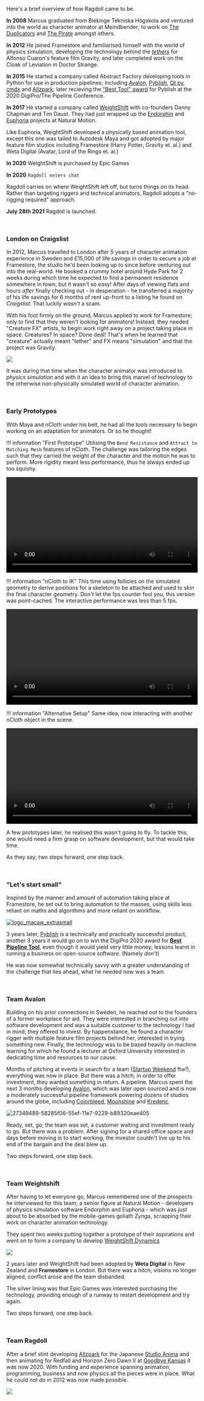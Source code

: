Here's a brief overview of how Ragdoll came to be.

**In 2008** Marcus graduated from Blekinge Tekniska Högskola and ventured into the world as character animator at Meindbender; to work on [The Duplicators](https://www.youtube.com/watch?v=mAhSwlFW5r8) and [The Pirate](https://vimeo.com/22342702) amongst others.

**In 2012** He joined Framestore and familiarised himself with the world of physics simulation, developing the technology behind the [*tethers*](https://youtu.be/FZfOvvGV5Q4?t=64) for Alfonso Cuaron's feature film Gravity, and later completed work on the Cloak of Leviation in Doctor Strange.

**In 2015** He started a company called Abstract Factory developing tools in Python for use in production pipelines, including [Avalon](getavalon.github.io/), [Pyblish](https://pyblish.com/), [Qt.py](https://github.com/mottosso/Qt.py), [cmdx](https://github.com/mottosso/cmdx) and [Allzpark](allzpark.com/); later recieving the ["Best Tool" award](https://forums.pyblish.com/t/pyblish-award-2020-the-pipeline-conference/618) for Pyblish at the 2020 DigiPro/The Pipeline Conference.

**In 2017** He started a company called [WeightShift](https://www.youtube.com/watch?v=YR3hvaY-0hQ) with co-founders Danny Chapman and Tim Daust. They had just wrapped up the [Endorphin](https://www.youtube.com/watch?v=xbDd8PH9jio) and [Euphoria](https://www.youtube.com/watch?v=ATr38G2hR5Y) projects at Natural Motion.

Like Euphoria, WeightShift developed a physically based animation tool, except this one was tailed to Autodesk Maya and got adopted by major feature film studios including Framestore (Harry Potter, Gravity et. al.) and Weta Digital (Avatar, Lord of the Rings et. al.)

**In 2020** WeightShift is purchased by Epic Games

**In 2020** `Ragdoll enters chat`

Ragdoll carries on where WeightShift left off, but turns things on its head. Rather than targeting riggers and technical animators, Ragdoll adopts a "no-rigging required" approach.

**July 28th 2021** Ragdoll is launched.

<br>

### London on Craigslist

In 2012, Marcus travelled to London after 5 years of character animation experience in Sweden and £15,000 of life savings in order to secure a job at Framestore, the studio he'd been looking up to since before venturing out into the real-world. He booked a crummy hotel around Hyde Park for 2 weeks during which time he expected to find a permanent residence somewhere in town, but it wasn't so easy! After days of viewing flats and hours *after* finally checking out - in desperation - he transferred a majority of his life savings for 6 months of rent up-front to a listing he found on *Craigslist*. That luckily *wasn't* a scam.

With his foot firmly on the ground, Marcus applied to work for Framestore; only to find that they weren't looking for animators! Instead, they needed "Creature FX" artists, to begin work right away on a project taking place in space. Creatures? In space? Done deal! That's when he learned that "creature" actually meant "tether" and FX means "simulation" and that the project was Gravity.

<img class="poster" src=https://user-images.githubusercontent.com/2152766/97847281-4c6a7380-1ce7-11eb-8b37-f1909121d0c4.png>

It was during that time when the character animator was introduced to *physics simulation* and with it an idea to bring this marvel of technology to the otherwise non-physically simulated world of character animation.

<br>

### Early Prototypes

With Maya and nCloth under his belt, he had all the tools necessary to begin working on an adaptation for animators. Or so he thought!

!!! information "First Prototype"
    Utilising the `Bend Resistance` and `Attract to Matching Mesh` features of nCloth. The challenge was tailoring the edges such that they carried the weight of the character and the motion he was to perform. More rigidity meant less performance, thus he always ended up too squishy.

<video controls loop width="100%">
   <source src="https://user-images.githubusercontent.com/2152766/127107247-0c134529-3958-46b2-8100-958e12cee4d7.mov" type="video/mp4">
</video>

<br>

!!! information "nCloth to IK"
    This time using follicles on the simulated geometry to derive positions for a skeleton to be attached and used to skin the final character geometry. Don't let the fps counter fool you, this version was point-cached. The interactive performance was less than 5 fps.

<video controls loop width="100%">
   <source src="https://user-images.githubusercontent.com/2152766/127107237-88ffac31-3e4e-468e-b1ec-98d5ac1eeac7.mov" type="video/mp4">
</video>

<br>

!!! information "Alternative Setup"
    Same idea, now interacting with another nCloth object in the scene.

<video controls loop width="100%">
   <source src="https://user-images.githubusercontent.com/2152766/127107228-65754bf9-1257-4fc6-b0f5-65cff47fb3d7.mp4" type="video/mp4">
</video>

<br>

A few prototypes later, he realised this wasn't going to fly. To tackle this, one would need a firm grasp on software development, but that would take time.

As they say; two steps forward, one step back.

<br>

### "Let's start small"

Inspired by the manner and amount of automation taking place at Framestore, he set out to bring automation to the masses, using skills less reliant on maths and algorithms and more reliant on workflow.

[![logo_macaw_extrasmall](https://user-images.githubusercontent.com/2152766/97844201-84bb8300-1ce2-11eb-840c-4a7734ca1bfe.png)](https://pyblish.com)

3 years later, [Pyblish](https://pyblish.com) is a technically and practically successful product, another 3 years it would go on to win the DigiPro 2020 award for [**Best Pipeline Tool**](https://forums.pyblish.com/t/pyblish-award-2020-the-pipeline-conference/618), even though it would yield very little money; lessons learnt in running a business on open-source software. (Namely *don't*)

He was now somewhat technically savvy with a greater understanding of the challenge that lies ahead, what he needed now was a team.

<br>

### Team Avalon

Building on his prior connections in Sweden, he reached out to the founders of a former workplace for aid. They were interested in branching out into software development and was a suitable customer to the technology I had in mind; they offered to invest. By happenstance, he found a character rigger with multiple feature film projects behind her, interested in trying something new. Finally, the technology was to be based heavily on machine learning for which he found a lecturer at Oxford University interested in dedicating time and resources to our cause.

Months of pitching at events in search for a team ([Startup Weekend](https://www.techstars.com/communities/startup-weekend) ftw!), everything was now in place. But there was a hitch; in order to offer investment, they wanted something in return. A pipeline. Marcus spent the next 3 months developing [Avalon](https://getavalon.github.io), which was later open sourced and is now a moderately successful pipeline framework powering dozens of studios around the globe, including [Colorbleed](https://colorbleed.nl), [Moonshine](https://www.moonshine.tw/) and [Kredenc](http://kredenc.studio/).

![27349489-58285f06-55ef-11e7-9229-b89320eae405](https://user-images.githubusercontent.com/2152766/97844330-baf90280-1ce2-11eb-9d05-c45ffffe8a2d.png)

Ready, set, go; the team was set, a customer waiting and investment ready to go. But there was a problem. After signing for a shared office space and days before moving in to start working, the investor couldn't live up to his end of the bargain and the deal blew up.

Two steps forward, one step back.

<br>

### Team Weightshift

After having to let everyone go, Marcus remembered one of the prospects he interviewed for this team; a senior figure at Natural Motion - developers of physics simulation software Endorphin and Euphoria - which was *just* about to be absorbed by the mobile-games goliath Zynga, scrapping their work on character animation technology.

They spent two weeks putting together a prototype of their aspirations and went on to form a company to develop [WeightShift Dynamics](https://www.youtube.com/playlist?list=PLpGVBr-jvPFtVfb4zbXH3kHuPUelZR6Vw)

<img class="poster" src=https://user-images.githubusercontent.com/2152766/97844530-1c20d600-1ce3-11eb-9a13-2e0caa7b1ba4.png>

2 years later and WeightShift had been adopted by **Weta Digital** in New Zealand and **Framestore** in London. But there was a hitch; visions no longer aligned, conflict arose and the team disbanded.

The silver lining was that Epic Games was interested purchasing the technology, providing enough of a runway to restart development and try again.

Two steps forward, one step back.

<br>

### Team Ragdoll

After a brief stint developing [Allzpark](https://allzpark.com) for the Japanese [Studio Anima](https://studioanima.co.jp/) and then animating for Redfall and Horizon Zero Dawn II at [Goodbye Kansas](https://goodbyekansasstudios.com) it was now 2020. With funding and experience spanning animation, programming, business and now physics all the pieces were in place. What he could not do in 2012 was now made possible.

<img class="poster" src=https://user-images.githubusercontent.com/2152766/127115947-18054044-e8f3-44b5-b23a-46650d02e64d.png>
